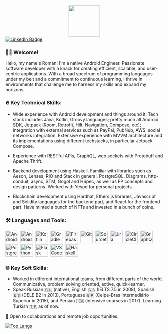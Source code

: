 <div id="header" align="center">
  <img src="https://media.giphy.com/media/M9gbBd9nbDrOTu1Mqx/giphy.gif" width="100"/>
</div>
<div id="badges">
  <a href="[your-linkedin-URL](https://www.linkedin.com/in/roman-tolmachev-9777205a/)">
    <img src="https://img.shields.io/badge/LinkedIn-blue?style=for-the-badge&logo=linkedin&logoColor=white" alt="LinkedIn Badge"/>
  </a>  
</div>
<img src="https://komarev.com/ghpvc/?username=tolmachevroman&style=flat-square&color=blue" alt=""/>

### 🙋‍♂️ Welcome!

Hello, my name's Román! I'm a native Android Engineer. Passionate software developer with a knack for creating efficient, scalable, and user-centric applications. With a broad spectrum of programming languages under my belt and a commitment to continuous learning, I thrive in environments that challenge me to harness my skills and expand my horizons.

### 🔥 Key Technical Skills:

- Wide experience with Android development and things around it. Tech stack includes Java, Kotlin, Groovy languages; pretty much all Android SDK, Jetpack (Room, Retrofit, Hilt, Navigation, Compose, etc); integration with external services such as PayPal, PubNub, AWS; social networks integration.
Extensive experience with MVVM architecture and its implementations using different techstacks, in particular Jetpack Compose.
    
- Experience with RESTful APIs, GraphQL, web sockets with Protobuff and Apache Thrift.
- Backend development using Haskell. Familiar with libraries such as Aeson, Lenses, RIO and Stack in general, PostgreSQL, Diagrams, http-conduit, async, STM, Gogol and HSpec, as well as FP concepts and design patterns. Worked with Yesod for personal projects.
- Blockchain development using Hardhat, Ethers.js libraries, Javascript and Solidity languages for the backend part, and React for the frontend part. Have minted a bunch of NFTs and invested in a bunch of coins. 

### :hammer_and_wrench: Languages and Tools:
<div>
    <img src="https://cdn.jsdelivr.net/gh/devicons/devicon/icons/androidstudio/androidstudio-original.svg" title="Android Studio" alt="Android Studio" width="40" height="40"/>&nbsp;
    <img src="https://cdn.jsdelivr.net/gh/devicons/devicon/icons/android/android-original.svg" title="Android" alt="Android" width="40" height="40"/>&nbsp;
    <img src="https://cdn.jsdelivr.net/gh/devicons/devicon/icons/kotlin/kotlin-original.svg" title="Kotlin" alt="Kotlin" width="40" height="40"/>&nbsp;
    <img src="https://cdn.jsdelivr.net/gh/devicons/devicon/icons/gradle/gradle-plain.svg" title="Gradle" alt="Gradle" width="40" height="40"/>&nbsp;
    <img src="https://cdn.jsdelivr.net/gh/devicons/devicon/icons/firebase/firebase-plain.svg" title="Firebase" alt="Firebase" width="40" height="40"/>&nbsp;
    <img src="https://cdn.jsdelivr.net/gh/devicons/devicon/icons/git/git-original.svg" title="Git" alt="Git" width="40" height="40"/>&nbsp;
    <img src="https://cdn.jsdelivr.net/gh/devicons/devicon/icons/sourcetree/sourcetree-original.svg" title="Sourcetree" alt="Sourcetree" width="40" height="40"/>&nbsp;
    <img src="https://cdn.jsdelivr.net/gh/devicons/devicon/icons/jira/jira-original.svg" title="Jira" alt="Jira" width="40" height="40"/>&nbsp;
    <img src="https://cdn.jsdelivr.net/gh/devicons/devicon/icons/circleci/circleci-plain.svg" title="CircleCI" alt="CircleCI" width="40" height="40"/>&nbsp;
    <img src="https://cdn.jsdelivr.net/gh/devicons/devicon/icons/graphql/graphql-plain-wordmark.svg" title="GraphQL" alt="GraphQL" width="40" height="40"/>&nbsp;
    <img src="https://cdn.jsdelivr.net/gh/devicons/devicon/icons/postgresql/postgresql-original.svg" title="PostgreSQL" alt="PostgreSQL" width="40" height="40"/>&nbsp;
    <img src="https://cdn.jsdelivr.net/gh/devicons/devicon/icons/python/python-original.svg" title="Python" alt="Python" width="40" height="40"/>&nbsp;
    <img src="https://cdn.jsdelivr.net/gh/devicons/devicon/icons/flask/flask-original.svg" title="Flask" alt="Flask" width="40" height="40"/>&nbsp;
    <img src="https://cdn.jsdelivr.net/gh/devicons/devicon/icons/vscode/vscode-original.svg" title="VSCode" alt="VSCode" width="40" height="40"/>&nbsp;
    <img src="https://cdn.jsdelivr.net/gh/devicons/devicon/icons/haskell/haskell-original.svg" title="Haskell" alt="Haskell" width="40" height="40"/>&nbsp;
</div>

### 🌐 Key Soft Skills:

- Worked in different international teams, from different parts of the world. Communicative, problem solving oriented, active, quick-learner. 
- Speak Russian 🇷🇺 (native), English 🇬🇧 (IELTS 7.5 in 2008), Spanish 🇪🇸 (DELE B2 in 2013), Portuguese 🇧🇷 (Celpe-Bras Intermediário Superior in 2015), and Persian 🇮🇷 (intensive courses in 2017). Learning Turkish 🇹🇷 as of now.

🤝 Open to collaborations and remote job opportunities.

<!-- [![GitHub Streak](http://github-readme-streak-stats.herokuapp.com?user=tolmachevroman&theme=dark&background=000000)](https://git.io/streak-stats) -->
[![Top Langs](https://github-readme-stats.vercel.app/api/top-langs/?username=tolmachevroman&layout=compact&theme=vision-friendly-dark)](https://github.com/anuraghazra/github-readme-stats)

<!--
**tolmachevroman/tolmachevroman** is a ✨ _special_ ✨ repository because its `README.md` (this file) appears on your GitHub profile.

Here are some ideas to get you started:

- 🔭 I’m currently working on ...
- 🌱 I’m currently learning ...
- 👯 I’m looking to collaborate on ...
- 🤔 I’m looking for help with ...
- 💬 Ask me about ...
- 📫 How to reach me: ...
- 😄 Pronouns: ...
- ⚡ Fun fact: ...
-->
